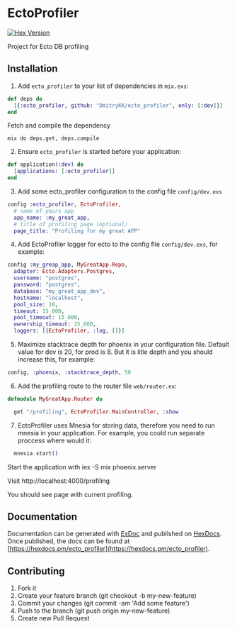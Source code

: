 # EctoProfiler

[![Hex Version][hex-img]][hex]

[hex-img]: https://img.shields.io/hexpm/v/ecto_profiler.svg
[hex]: https://hex.pm/packages/ecto_profiler

Project for Ecto DB profiling

## Installation

  1. Add `ecto_profiler` to your list of dependencies in `mix.exs`:

  ```elixir
  def deps do
    [{:ecto_profiler, github: "DmitryKK/ecto_profiler", only: [:dev]}]
  end
  ```

  Fetch and compile the dependency

  `mix do deps.get, deps.compile`

  2. Ensure `ecto_profiler` is started before your application:

  ```elixir
  def application(:dev) do
    [applications: [:ecto_profiler]]
  end
  ```

  3. Add some ecto_profiler configuration to the config file `config/dev.exs`

  ```elixir
  config :ecto_profiler, EctoProfiler,
    # name of yours app
    app_name: :my_great_app,
    # title of profiling page (optional)
    page_title: "Profiling for my great APP"
  ```

  4. Add EctoProfiler logger for ecto to the config file `config/dev.exs`, for example:

  ```elixir
  config :my_greap_app, MyGreatApp.Repo,
    adapter: Ecto.Adapters.Postgres,
    username: "postgres",
    password: "postgres",
    database: "my_great_app_dev",
    hostname: "localhost",
    pool_size: 10,
    timeout: 15_000,
    pool_timeout: 15_000,
    ownership_timeout: 15_000,
    loggers: [{EctoProfiler, :log, []}]
  ```

  5. Maximize stacktrace depth for phoenix in your configuration file. Default value for dev is 20, for prod is 8. But it is litle depth and you should increase this, for example:

  ```elixir
  config, :phoenix, :stacktrace_depth, 50
  ```

  6. Add the profiling route to the router file `web/router.ex`:

  ```elixir
  defmodule MyGreatApp.Router do

    get "/profiling", EctoProfiler.MainController, :show
  ```

  7. EctoProfiler uses Mnesia for storing data, therefore you need to run mnesia in your application. For example, you could run separate proccess where would it:

  ```elixir
    mnesia.start()
  ```

Start the application with iex -S mix phoenix.server

Visit http://localhost:4000/profiling

You should see page with current profiling.

## Documentation

Documentation can be generated with [ExDoc](https://github.com/elixir-lang/ex_doc)
and published on [HexDocs](https://hexdocs.pm). Once published, the docs can
be found at [https://hexdocs.pm/ecto_profiler](https://hexdocs.pm/ecto_profiler).


## Contributing

1. Fork it
2. Create your feature branch (git checkout -b my-new-feature)
3. Commit your changes (git commit -am 'Add some feature')
4. Push to the branch (git push origin my-new-feature)
5. Create new Pull Request

